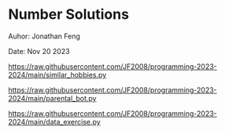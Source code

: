 # Number Solutions

Auhor: Jonathan Feng

Date: Nov 20 2023

https://raw.githubusercontent.com/JF2008/programming-2023-2024/main/similar_hobbies.py

https://raw.githubusercontent.com/JF2008/programming-2023-2024/main/parental_bot.py

https://raw.githubusercontent.com/JF2008/programming-2023-2024/main/data_exercise.py

